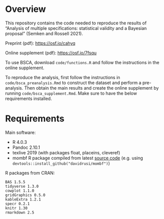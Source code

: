 # Overview

This repository contains the code needed to reproduce the results of “Analysis of multiple specifications: statistical validity and a Bayesian proposal” (Semken and Rossell 2021).

Preprint (pdf): https://osf.io/cahyq

Online supplement (pdf): https://osf.io/7fsqu

To use BSCA, download `code/functions.R` and follow the instructions in the online supplement.

To reproduce the analysis, first follow the instructions in `code/bsca_preanalysis.Rmd` to construct the dataset and perform a pre-analysis.  Then obtain the main results and create the online supplement by running `code/bsca_supplement.Rmd`.  Make sure to have the below requirements installed.

# Requirements

Main software:
- R 4.0.3
- Pandoc 2.10.1
- texlive 2019 (with packages float, placeins, cleveref)
- mombf R package compiled from latest [source code](https://github.com/davidrusi/mombf) (e.g. using `devtools::install_github("davidrusi/mombf")`)

R packages from CRAN:
```
BAS 1.5.5
tidyverse 1.3.0
cowplot 1.1.0
gridGraphics 0.5.0
kableExtra 1.2.1
specr 0.2.1
knitr 1.30
rmarkdown 2.5
```

